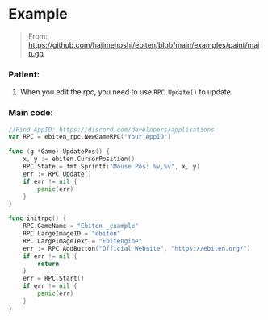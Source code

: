 # Example

> From: <https://github.com/hajimehoshi/ebiten/blob/main/examples/paint/main.go>

### Patient:
1. When you edit the rpc, you need to use `RPC.Update()` to update.



### Main code:
```go
//Find AppID: https://discord.com/developers/applications 
var RPC = ebiten_rpc.NewGameRPC("Your AppID")

func (g *Game) UpdatePos() {
    x, y := ebiten.CursorPosition()
    RPC.State = fmt.Sprintf("Mouse Pos: %v,%v", x, y)
    err := RPC.Update()
    if err != nil {
        panic(err)
    }
}

func initrpc() {
	RPC.GameName = "Ebiten _example"
	RPC.LargeImageID = "ebiten"
	RPC.LargeImageText = "Ebitengine"
	err := RPC.AddButton("Official Website", "https://ebiten.org/")
	if err != nil {
		return
	}
	err = RPC.Start()
	if err != nil {
		panic(err)
	}
}
```
